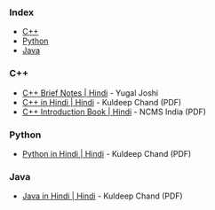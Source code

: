 ### Index

* [C++](#cpp)
* [Python](#python)
* [Java](#java)


### <a id="cpp"></a>C++

* [C++ Brief Notes \| Hindi](https://ehindistudy.com/2020/12/01/cpp-notes-in-hindi/) - Yugal Joshi
* [C++ in Hindi \| Hindi](https://www.bccfalna.com/IOC-AllEBooks/CPPinHindi.pdf) - Kuldeep Chand (PDF)
* [C++ Introduction Book \| Hindi](https://ncsmindia.com/wp-content/uploads/2012/04/c++-hindi.pdf) - NCMS India (PDF)

### Python

* [Python in Hindi \| Hindi](https://drive.google.com/file/d/1NX5DHDBmaEacw7bCilQBZ-Lp4A5me6i8/view?usp=sharing) - Kuldeep Chand (PDF)

### Java

* [Java in Hindi \| Hindi](https://www.pdfdrive.com/java-in-hindi-e18682381.html) - Kuldeep Chand (PDF)


